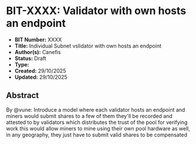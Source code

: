 # BIT-XXXX: Validator with own hosts an endpoint

- **BIT Number:** XXXX
- **Title:** Individual Subnet vslidator with own hosts an endpoint
- **Author(s):** Canefis
- **Status:** Draft
- **Type:** 
- **Created:** 29/10/2025
- **Updated:** 29/10/2025

## Abstract
By @vune:
Introduce a model where each validator hosts an endpoint and miners would submit shares to a few of them
they'll be recorded and attested to by validators
which distributes the trust of the pool for verifying work
this would allow miners to mine using their own pool hardware as well, in any geography, they just have to submit valid shares to be compensated
